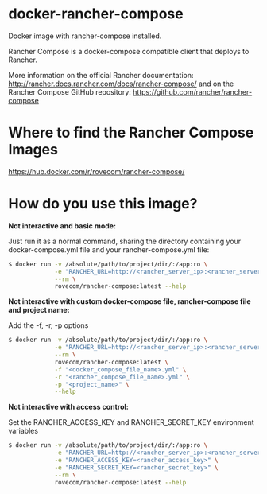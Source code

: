 # docker-rancher-compose

Docker image with rancher-compose installed.

Rancher Compose is a docker-compose compatible client that deploys to Rancher.

More information on the official Rancher documentation: http://rancher.docs.rancher.com/docs/rancher-compose/ and on the Rancher Compose GitHub repository: https://github.com/rancher/rancher-compose

# Where to find the Rancher Compose Images
https://hub.docker.com/r/rovecom/rancher-compose/

# How do you use this image?

**Not interactive and basic mode:**

Just run it as a normal command, sharing the directory containing your docker-compose.yml file and your rancher-compose.yml file:

```bash
$ docker run -v /absolute/path/to/project/dir/:/app:ro \
             -e "RANCHER_URL=http://<rancher_server_ip>:<rancher_server_port>" \
             --rm \
             rovecom/rancher-compose:latest --help
```

**Not interactive with custom docker-compose file, rancher-compose file and project name:**

Add the -f, -r, -p options

```bash
$ docker run -v /absolute/path/to/project/dir/:/app:ro \
             -e "RANCHER_URL=http://<rancher_server_ip>:<rancher_server_port>/v1" \
             --rm \
             rovecom/rancher-compose:latest \
             -f "<docker_compose_file_name>.yml" \
             -r "<rancher_compose_file_name>.yml" \
             -p "<project_name>" \
             --help
```

**Not interactive with access control:**

Set the RANCHER_ACCESS_KEY and RANCHER_SECRET_KEY environment variables

```bash
$ docker run -v /absolute/path/to/project/dir/:/app:ro \
             -e "RANCHER_URL=http://<rancher_server_ip>:<rancher_server_port>/v1" \
             -e "RANCHER_ACCESS_KEY=<rancher_access_key>" \
             -e "RANCHER_SECRET_KEY=<rancher_secret_key>" \
             --rm \
             rovecom/rancher-compose:latest --help
```

